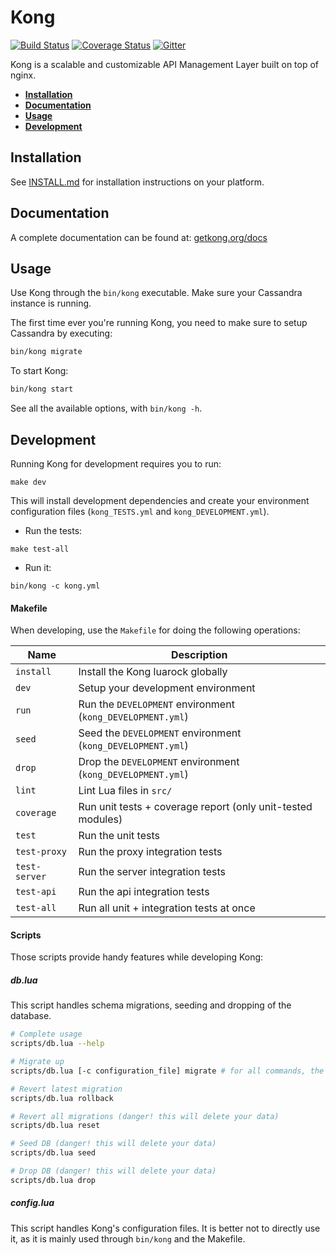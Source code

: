 # Kong

[![Build Status][travis-badge]][travis-url] [![Coverage Status][coveralls-badge]][coveralls-url] [![Gitter][gitter-badge]][gitter-url]

Kong is a scalable and customizable API Management Layer built on top of nginx.

* **[Installation](#installation)**
* **[Documentation](#documentation)**
* **[Usage](#usage)**
* **[Development](#development)**

## Installation

See [INSTALL.md](INSTALL.md) for installation instructions on your platform.

## Documentation

A complete documentation can be found at: [getkong.org/docs](http://getkong.org/docs)

## Usage

Use Kong through the `bin/kong` executable. Make sure your Cassandra instance is running.

The first time ever you're running Kong, you need to make sure to setup Cassandra by executing:

```bash
bin/kong migrate
```

To start Kong:

```bash
bin/kong start
```

See all the available options, with `bin/kong -h`.

## Development

Running Kong for development requires you to run:

```
make dev
```

This will install development dependencies and create your environment configuration files (`kong_TESTS.yml` and `kong_DEVELOPMENT.yml`).

- Run the tests:

```
make test-all
```

- Run it:

```
bin/kong -c kong.yml
```

#### Makefile

When developing, use the `Makefile` for doing the following operations:

| Name          | Description                                                                                         |
| ------------- | --------------------------------------------------------------------------------------------------- |
| `install`     | Install the Kong luarock globally                                                                   |
| `dev`         | Setup your development environment                                                                  |
| `run`         | Run the `DEVELOPMENT` environment (`kong_DEVELOPMENT.yml`)                                          |
| `seed`        | Seed the `DEVELOPMENT` environment (`kong_DEVELOPMENT.yml`)                                         |
| `drop`        | Drop the `DEVELOPMENT` environment (`kong_DEVELOPMENT.yml`)                                         |
| `lint`        | Lint Lua files in `src/`                                                                            |
| `coverage`    | Run unit tests + coverage report (only unit-tested modules)                                         |
| `test`        | Run the unit tests                                                                                  |
| `test-proxy`  | Run the proxy integration tests                                                                     |
| `test-server` | Run the server integration tests                                                                    |
| `test-api`    | Run the api integration tests                                                                       |
| `test-all`    | Run all unit + integration tests at once                                                            |

#### Scripts

Those scripts provide handy features while developing Kong:

##### db.lua

This script handles schema migrations, seeding and dropping of the database.

```bash
# Complete usage
scripts/db.lua --help

# Migrate up
scripts/db.lua [-c configuration_file] migrate # for all commands, the default configuration_file is kong.yml

# Revert latest migration
scripts/db.lua rollback

# Revert all migrations (danger! this will delete your data)
scripts/db.lua reset

# Seed DB (danger! this will delete your data)
scripts/db.lua seed

# Drop DB (danger! this will delete your data)
scripts/db.lua drop
```

##### config.lua

This script handles Kong's configuration files. It is better not to directly use it, as it is mainly used through `bin/kong` and the Makefile.

[travis-url]: https://travis-ci.org/Mashape/kong
[travis-badge]: https://img.shields.io/travis/Mashape/kong.svg?style=flat
[coveralls-url]: https://coveralls.io/r/Mashape/kong?branch=master
[coveralls-badge]: https://coveralls.io/repos/Mashape/kong/badge.svg?branch=master
[gitter-url]: https://gitter.im/Mashape/kong?utm_source=badge&utm_medium=badge&utm_campaign=pr-badge&utm_content=badge
[gitter-badge]: https://badges.gitter.im/Join%20Chat.svg
